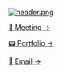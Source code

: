 [![header.png](https://daanvanderzwaag.com/og-image.png)](https://daanvanderzwaag.com)

[📡 Meeting →](https://cal.com/daan/work-with-me) 

[📟 Portfolio →](https://daanvanderzwaag.com) 

[💌 Email →](mailto:dv239@cornell.edu)

